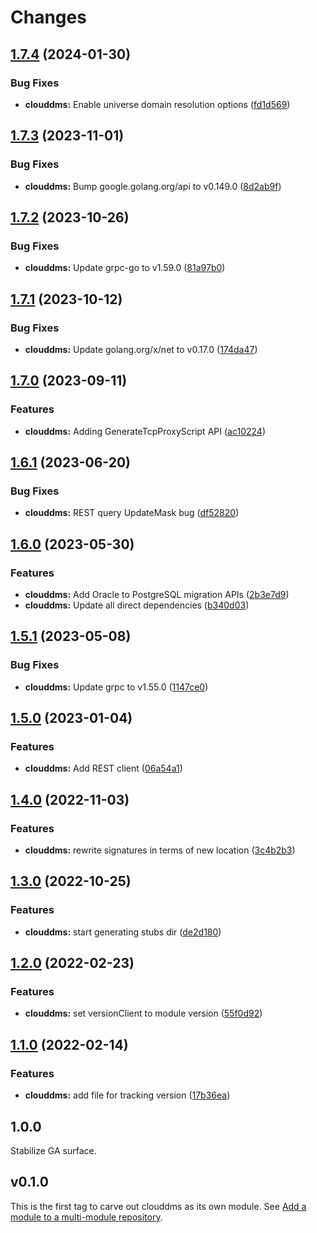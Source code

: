 # Changes

## [1.7.4](https://github.com/googleapis/google-cloud-go/compare/clouddms/v1.7.3...clouddms/v1.7.4) (2024-01-30)


### Bug Fixes

* **clouddms:** Enable universe domain resolution options ([fd1d569](https://github.com/googleapis/google-cloud-go/commit/fd1d56930fa8a747be35a224611f4797b8aeb698))

## [1.7.3](https://github.com/googleapis/google-cloud-go/compare/clouddms/v1.7.2...clouddms/v1.7.3) (2023-11-01)


### Bug Fixes

* **clouddms:** Bump google.golang.org/api to v0.149.0 ([8d2ab9f](https://github.com/googleapis/google-cloud-go/commit/8d2ab9f320a86c1c0fab90513fc05861561d0880))

## [1.7.2](https://github.com/googleapis/google-cloud-go/compare/clouddms/v1.7.1...clouddms/v1.7.2) (2023-10-26)


### Bug Fixes

* **clouddms:** Update grpc-go to v1.59.0 ([81a97b0](https://github.com/googleapis/google-cloud-go/commit/81a97b06cb28b25432e4ece595c55a9857e960b7))

## [1.7.1](https://github.com/googleapis/google-cloud-go/compare/clouddms/v1.7.0...clouddms/v1.7.1) (2023-10-12)


### Bug Fixes

* **clouddms:** Update golang.org/x/net to v0.17.0 ([174da47](https://github.com/googleapis/google-cloud-go/commit/174da47254fefb12921bbfc65b7829a453af6f5d))

## [1.7.0](https://github.com/googleapis/google-cloud-go/compare/clouddms/v1.6.1...clouddms/v1.7.0) (2023-09-11)


### Features

* **clouddms:** Adding GenerateTcpProxyScript API ([ac10224](https://github.com/googleapis/google-cloud-go/commit/ac102249403e6c1604bff7c537343645c950ae13))

## [1.6.1](https://github.com/googleapis/google-cloud-go/compare/clouddms/v1.6.0...clouddms/v1.6.1) (2023-06-20)


### Bug Fixes

* **clouddms:** REST query UpdateMask bug ([df52820](https://github.com/googleapis/google-cloud-go/commit/df52820b0e7721954809a8aa8700b93c5662dc9b))

## [1.6.0](https://github.com/googleapis/google-cloud-go/compare/clouddms/v1.5.1...clouddms/v1.6.0) (2023-05-30)


### Features

* **clouddms:** Add Oracle to PostgreSQL migration APIs ([2b3e7d9](https://github.com/googleapis/google-cloud-go/commit/2b3e7d9af7d2f500e736e3db77487127cb44ca23))
* **clouddms:** Update all direct dependencies ([b340d03](https://github.com/googleapis/google-cloud-go/commit/b340d030f2b52a4ce48846ce63984b28583abde6))

## [1.5.1](https://github.com/googleapis/google-cloud-go/compare/clouddms/v1.5.0...clouddms/v1.5.1) (2023-05-08)


### Bug Fixes

* **clouddms:** Update grpc to v1.55.0 ([1147ce0](https://github.com/googleapis/google-cloud-go/commit/1147ce02a990276ca4f8ab7a1ab65c14da4450ef))

## [1.5.0](https://github.com/googleapis/google-cloud-go/compare/clouddms/v1.4.0...clouddms/v1.5.0) (2023-01-04)


### Features

* **clouddms:** Add REST client ([06a54a1](https://github.com/googleapis/google-cloud-go/commit/06a54a16a5866cce966547c51e203b9e09a25bc0))

## [1.4.0](https://github.com/googleapis/google-cloud-go/compare/clouddms/v1.3.0...clouddms/v1.4.0) (2022-11-03)


### Features

* **clouddms:** rewrite signatures in terms of new location ([3c4b2b3](https://github.com/googleapis/google-cloud-go/commit/3c4b2b34565795537aac1661e6af2442437e34ad))

## [1.3.0](https://github.com/googleapis/google-cloud-go/compare/clouddms/v1.2.0...clouddms/v1.3.0) (2022-10-25)


### Features

* **clouddms:** start generating stubs dir ([de2d180](https://github.com/googleapis/google-cloud-go/commit/de2d18066dc613b72f6f8db93ca60146dabcfdcc))

## [1.2.0](https://github.com/googleapis/google-cloud-go/compare/clouddms/v1.1.0...clouddms/v1.2.0) (2022-02-23)


### Features

* **clouddms:** set versionClient to module version ([55f0d92](https://github.com/googleapis/google-cloud-go/commit/55f0d92bf112f14b024b4ab0076c9875a17423c9))

## [1.1.0](https://github.com/googleapis/google-cloud-go/compare/clouddms/v1.0.0...clouddms/v1.1.0) (2022-02-14)


### Features

* **clouddms:** add file for tracking version ([17b36ea](https://github.com/googleapis/google-cloud-go/commit/17b36ead42a96b1a01105122074e65164357519e))

## 1.0.0

Stabilize GA surface.

## v0.1.0

This is the first tag to carve out clouddms as its own module. See
[Add a module to a multi-module repository](https://github.com/golang/go/wiki/Modules#is-it-possible-to-add-a-module-to-a-multi-module-repository).

